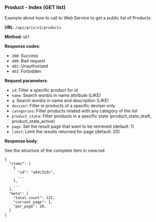 ### Product - Index (GET list)

Example about how to call to Web Service to get a public list of 
Products

**URL**: `/api/priv/v1/products`

**Method**: `GET`

**Response codes**: 
* `200`: Success
* `400`: Bad request
* `401`: Unauthorized 
* `403`: Forbidden
  
**Request parameters**:
* `id`: Filter a specific product for id
* `name`: Search word/s in name attribute (LIKE)
* `q`: Search word/s in name and description (LIKE)
* `deviser`: Filter in products of a specific deviser only
* `categories`: Filter products related with any category of the list
* `product_state`: Filter products in a specific state (product_state_draft, product_state_active)
* `page`: Set the result page that want to be retrieved (default: 1)
* `limit`: Limit the results returned for page (default: 20)

**Response body**:

See the structure of the complete item in view.md

```
{
  "items": [
    {
      "id": "a04c31dc",
      ...
    },
    ... 
  ],
  "meta": [
    "total_count": 123,    
    "current_page": 1,    
    "per_page": 20,    
  ]
}
```